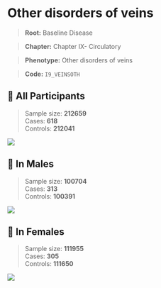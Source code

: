 # Other disorders of veins

> **Root:** Baseline Disease  

> **Chapter:** Chapter IX- Circulatory  

> **Phenotype:** Other disorders of veins  

> **Code:** `I9_VEINSOTH`

## 🧪 All Participants  
> Sample size: **212659**  
> Cases: **618**  
> Controls: **212041**
<img src="/Disease/Figures/ALL/Incidence/I9_VEINSOTH.png"/>
<CsvTable src="/Disease_Data/ALL/Incidence/COX_I9_VEINSOTH.csv" label="🔍 View full results" />

## 👨 In Males  
> Sample size: **100704**  
> Cases: **313**  
> Controls: **100391**
<img src="/Disease/Figures/Male/Incidence/I9_VEINSOTH.png"/>
<CsvTable src="/Disease_Data/Male/Incidence/COX_I9_VEINSOTH.csv" label="🔍 View full results" />

## 👩 In Females  
> Sample size: **111955**  
> Cases: **305**  
> Controls: **111650**
<img src="/Disease/Figures/Female/Incidence/I9_VEINSOTH.png"/>
<CsvTable src="/Disease_Data/Female/Incidence/COX_I9_VEINSOTH.csv" label="🔍 View full results" />
